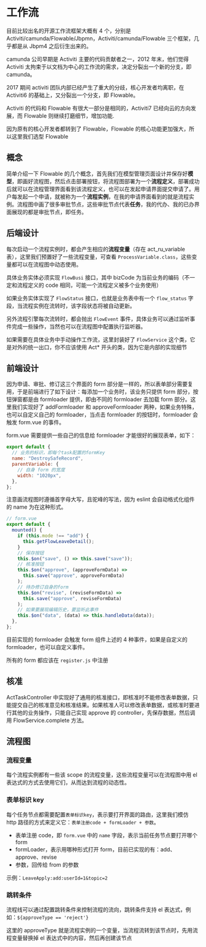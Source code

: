 # 工作流

目前比较出名的开源工作流框架大概有 4 个，分别是 Activiti/camunda/Flowable/Jbpmn，Activiti/camunda/Flowable 三个框架，几乎都是从 Jbpm4 之后衍生出来的。

camunda 公司早期是 Activiti 主要的代码贡献者之一，2012 年末，他们觉得 Activiti 太拘束于以文档为中心的工作流的需求，决定分裂出一个新的分支，即 camunda。

2017 期间 activiti 团队内部已经产生了重大的分歧，核心开发者均离职，在 Activiti6 的基础上，又分裂出一个分支，即 Flowable。

Activiti 的代码和 Flowable 有很大一部分是相同的，Activiti7 已经向云的方向发展，而 Flowable 则继续打磨细节，增加功能.

因为原有的核心开发者都转到了 Flowable，Flowable 的核心功能更加强大，所以这里我们选型 Flowable

## 概念

简单介绍一下 Flowable 的几个概念，首先我们在模型管理页面设计并保存好**模型**，即画好流程图，然后点击部署按钮，将流程图部署为一个**流程定义**，部署成功后就可以在流程管理界面看到该流程定义，也可以在发起申请界面提交申请了。用户每发起一个申请，就被称为一个**流程实例**，在我的申请界面看到的就是流程实例。流程图中画了很多审批节点，这些审批节点代表**任务**，我的代办、我的已办界面展现的都是审批节点，即任务。

## 后端设计

每次启动一个流程实例时，都会产生相应的**流程变量**（存在 act_ru_variable 表），这里我们预置好了一些流程变量，可查看 `ProcessVariable.class`，这些变量都可以在流程图中动态使用。

具体业务实体必须实现 `FlowBusi` 接口，其中 bizCode 为当前业务的编码（不一定和流程定义的 code 相同，可能一个流程定义被多个业务使用）

如果业务实体实现了 `FlowStatus` 接口，也就是业务表中有一个 `flow_status` 字段，当流程实例在流转时，该字段状态将被自动更新。

另外流程引擎每次流转时，都会抛出 `FlowEvent` 事件，具体业务可以通过监听事件完成一些操作，当然也可以在流程图中配置执行监听器。

如果需要在具体业务中手动操作工作流，这里封装好了 `FlowService` 这个类，它是对外的统一出口，你不应该使用 Act\* 开头的类，因为它是内部的实现细节

## 前端设计

因为申请、审批、修订这三个界面的 form 部分是一样的，所以表单部分需要复用，于是前端进行了如下设计：每添加一个业务时，该业务只提供 form 部分，按钮弹窗都是由 formloader 提供，即由不同的 formloader 去加载 form 部分。这里我们实现好了 addFormloader 和 approveFormloader 两种，如果业务特殊，也可以自定义自己的 formloader，当点击 formloader 的按钮时，formloader 会触发 form.vue 的事件。

form.vue 需要提供一些自己的信息给 formloader 才能很好的展现表单，如下：

```js
export default {
  // 业务的标识，即每个task配置的formKey
  name: "DestroySafeRecord",
  parentVariable: {
    // 自身 form 的宽度
    width: "1020px",
  },
};
```

注意画流程图时遵循首字母大写，且驼峰的写法，因为 eslint 会自动格式化组件的 name 为在这种形式。

```js
// form.vue
export default {
  mounted() {
    if (this.mode !== "add") {
      this.getFlowLeaveDetail();
    }
    // 保存按钮
    this.$on("save", () => this.save("save"));
    // 核准按钮
    this.$on("approve", (approveFormData) =>
      this.save("approve", approveFormData)
    );
    // 待办修订自身的form
    this.$on("revise", (reviseFormData) =>
      this.save("approve", reviseFormData)
    );
    // 如果要展现编辑历史，要监听此事件
    this.$on("data", (data) => this.handleData(data));
  },
};
```

目前实现的 formloader 会触发 form 组件上述的 4 种事件，如果是自定义的 formloader，也可以自定义事件。

所有的 form 都应该在 `register.js` 中注册

## 核准

ActTaskController 中实现好了通用的核准接口，即核准时不能修改表单数据，只能提交自己的核准意见和核准结果。如果核准人可以修改表单数据，或核准时要进行其他的业务操作，只能自己实现 approve 的 controller，先保存数据，然后调用 FlowService.complete 方法。

## 流程图

### 流程变量

每个流程实例都有一些该 scope 的流程变量，这些流程变量可以在流程图中用 el 表达式的方式去使用它们，从而达到流程的动态性。

### 表单标识 key

每个任务节点都需要配置`表单标识key`，表示要打开界面的路由，这里我们模仿 http 路径的方式来定义它：`表单注册code + formLoader + 参数`。

- 表单注册 code，即 `form.vue` 中的 `name` 字段，表示当前任务节点要打开哪个 form
- formLoader，表示用哪种形式打开 form，目前已实现的有：add、approve、revise
- 参数，回传给 from 的参数

示例：`LeaveApply:add:userId=1&topic=2`

### 跳转条件

流程线可以通过配置跳转条件来控制流程的流向，跳转条件支持 el 表达式，例如：`${approveType == 'reject'}`

这里的 approveType 就是流程实例的一个变量，当流程流转到该节点时，先用流程变量替换掉 el 表达式中的内容，然后再创建该节点

